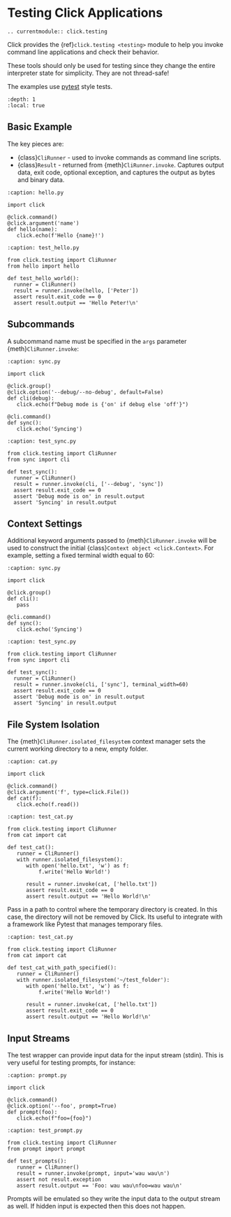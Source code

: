 # Testing Click Applications

```{eval-rst}
.. currentmodule:: click.testing
```

Click provides the {ref}`click.testing <testing>` module to help you invoke command line applications and check their behavior.

These tools should only be used for testing since they change
the entire interpreter state for simplicity. They are not thread-safe!

The examples use [pytest](https://docs.pytest.org/en/stable/) style tests.

```{contents}
:depth: 1
:local: true
```

## Basic Example

The key pieces are:
  - {class}`CliRunner` - used to invoke commands as command line scripts.
  - {class}`Result` - returned from {meth}`CliRunner.invoke`. Captures output data, exit code, optional exception, and captures the output as bytes and binary data.

```{code-block} python
:caption: hello.py

import click

@click.command()
@click.argument('name')
def hello(name):
   click.echo(f'Hello {name}!')
```

```{code-block} python
:caption: test_hello.py

from click.testing import CliRunner
from hello import hello

def test_hello_world():
  runner = CliRunner()
  result = runner.invoke(hello, ['Peter'])
  assert result.exit_code == 0
  assert result.output == 'Hello Peter!\n'
```

## Subcommands

A subcommand name must be specified in the `args` parameter {meth}`CliRunner.invoke`:

```{code-block} python
:caption: sync.py

import click

@click.group()
@click.option('--debug/--no-debug', default=False)
def cli(debug):
   click.echo(f"Debug mode is {'on' if debug else 'off'}")

@cli.command()
def sync():
   click.echo('Syncing')
```

```{code-block} python
:caption: test_sync.py

from click.testing import CliRunner
from sync import cli

def test_sync():
  runner = CliRunner()
  result = runner.invoke(cli, ['--debug', 'sync'])
  assert result.exit_code == 0
  assert 'Debug mode is on' in result.output
  assert 'Syncing' in result.output
```

## Context Settings

Additional keyword arguments passed to {meth}`CliRunner.invoke` will be used to construct the initial {class}`Context object <click.Context>`.
For example, setting a fixed terminal width equal to 60:

```{code-block} python
:caption: sync.py

import click

@click.group()
def cli():
   pass

@cli.command()
def sync():
   click.echo('Syncing')
```

```{code-block} python
:caption: test_sync.py

from click.testing import CliRunner
from sync import cli

def test_sync():
  runner = CliRunner()
  result = runner.invoke(cli, ['sync'], terminal_width=60)
  assert result.exit_code == 0
  assert 'Debug mode is on' in result.output
  assert 'Syncing' in result.output
```

## File System Isolation

The {meth}`CliRunner.isolated_filesystem` context manager sets the current working directory to a new, empty folder.

```{code-block} python
:caption: cat.py

import click

@click.command()
@click.argument('f', type=click.File())
def cat(f):
   click.echo(f.read())
```

```{code-block} python
:caption: test_cat.py

from click.testing import CliRunner
from cat import cat

def test_cat():
   runner = CliRunner()
   with runner.isolated_filesystem():
      with open('hello.txt', 'w') as f:
          f.write('Hello World!')

      result = runner.invoke(cat, ['hello.txt'])
      assert result.exit_code == 0
      assert result.output == 'Hello World!\n'
```

Pass in a path to control where the temporary directory is created.
In this case, the directory will not be removed by Click. Its useful
to integrate with a framework like Pytest that manages temporary files.

```{code-block} python
:caption: test_cat.py

from click.testing import CliRunner
from cat import cat

def test_cat_with_path_specified():
   runner = CliRunner()
   with runner.isolated_filesystem('~/test_folder'):
      with open('hello.txt', 'w') as f:
          f.write('Hello World!')

      result = runner.invoke(cat, ['hello.txt'])
      assert result.exit_code == 0
      assert result.output == 'Hello World!\n'
```

## Input Streams

The test wrapper can provide input data for the input stream (stdin). This is very useful for testing prompts, for instance:

```{code-block} python
:caption: prompt.py

import click

@click.command()
@click.option('--foo', prompt=True)
def prompt(foo):
   click.echo(f"foo={foo}")
```

```{code-block} python
:caption: test_prompt.py

from click.testing import CliRunner
from prompt import prompt

def test_prompts():
   runner = CliRunner()
   result = runner.invoke(prompt, input='wau wau\n')
   assert not result.exception
   assert result.output == 'Foo: wau wau\nfoo=wau wau\n'
```

Prompts will be emulated so they write the input data to
the output stream as well. If hidden input is expected then this
does not happen.
